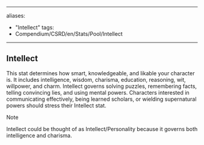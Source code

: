 
---
aliases:
  -  "Intellect"
tags: 
- Compendium/CSRD/en/Stats/Pool/Intellect
---
## Intellect
This stat determines how smart, knowledgeable, and likable your character is. It includes intelligence, wisdom, charisma, education, reasoning, wit, willpower, and charm. Intellect governs solving puzzles, remembering facts, telling convincing lies, and using mental powers. Characters interested in communicating effectively, being learned scholars, or wielding supernatural powers should stress their Intellect stat.

>[!note]
>Intellect could be thought of as Intellect/Personality because it governs both intelligence and charisma.

